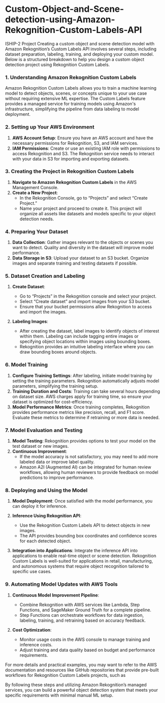 # Custom-Object-and-Scene-detection-using-Amazon-Rekognition-Custom-Labels-API
ISHIP-2 Project
Creating a custom object and scene detection model with Amazon Rekognition’s Custom Labels API involves several steps, including dataset preparation, labeling, training, and deploying your custom model. Below is a structured breakdown to help you design a custom object detection project using Rekognition Custom Labels.

### 1. **Understanding Amazon Rekognition Custom Labels**
Amazon Rekognition Custom Labels allows you to train a machine learning model to detect objects, scenes, or concepts unique to your use case without requiring extensive ML expertise. The Custom Labels feature provides a managed service for training models using Amazon's infrastructure, simplifying the pipeline from data labeling to model deployment.

### 2. **Setting up Your AWS Environment**
1. **AWS Account Setup**: Ensure you have an AWS account and have the necessary permissions for Rekognition, S3, and IAM services.
2. **IAM Permissions**: Create or use an existing IAM role with permissions to access Rekognition and S3. The Rekognition service needs to interact with your data in S3 for importing and exporting datasets.

### 3. **Creating the Project in Rekognition Custom Labels**
1. **Navigate to Amazon Rekognition Custom Labels** in the AWS Management Console.
2. **Create a New Project**:
   - In the Rekognition Console, go to “Projects” and select “Create Project.”
   - Name your project and proceed to create it. This project will organize all assets like datasets and models specific to your object detection needs.

### 4. **Preparing Your Dataset**
1. **Data Collection**: Gather images relevant to the objects or scenes you want to detect. Quality and diversity in the dataset will improve model performance.
2. **Data Storage in S3**: Upload your dataset to an S3 bucket. Organize images and separate training and testing datasets if possible.

### 5. **Dataset Creation and Labeling**
1. **Create Dataset**: 
   - Go to “Projects” in the Rekognition console and select your project.
   - Select “Create dataset” and import images from your S3 bucket.
   - Ensure that your bucket permissions allow Rekognition to access and import the images.
   
2. **Labeling Images**:
   - After creating the dataset, label images to identify objects of interest within them. Labeling can include tagging entire images or specifying object locations within images using bounding boxes.
   - Rekognition provides an intuitive labeling interface where you can draw bounding boxes around objects.

### 6. **Model Training**
1. **Configure Training Settings**: After labeling, initiate model training by setting the training parameters. Rekognition automatically adjusts model parameters, simplifying the training setup.
2. **Training Duration and Costs**: Training can take several hours depending on dataset size. AWS charges apply for training time, so ensure your dataset is optimized for cost-efficiency.
3. **Model Performance Metrics**: Once training completes, Rekognition provides performance metrics like precision, recall, and F1 score. Evaluate these metrics to determine if retraining or more data is needed.

### 7. **Model Evaluation and Testing**
1. **Model Testing**: Rekognition provides options to test your model on the test dataset or new images.
2. **Continuous Improvement**:
   - If the model accuracy is not satisfactory, you may need to add more labeled data or improve label quality.
   - Amazon A2I (Augmented AI) can be integrated for human review workflows, allowing human reviewers to provide feedback on model predictions to improve performance.

### 8. **Deploying and Using the Model**
1. **Model Deployment**: Once satisfied with the model performance, you can deploy it for inference.
2. **Inference Using Rekognition API**:
   - Use the Rekognition Custom Labels API to detect objects in new images.
   - The API provides bounding box coordinates and confidence scores for each detected object.
   
3. **Integration into Applications**: Integrate the inference API into applications to enable real-time object or scene detection. Rekognition Custom Labels is well-suited for applications in retail, manufacturing, and autonomous systems that require object recognition tailored to specific use cases.

### 9. **Automating Model Updates with AWS Tools**
1. **Continuous Model Improvement Pipeline**:
   - Combine Rekognition with AWS services like Lambda, Step Functions, and SageMaker Ground Truth for a complete pipeline.
   - Step Functions can orchestrate workflows for data ingestion, labeling, training, and retraining based on accuracy feedback.
   
2. **Cost Optimization**:
   - Monitor usage costs in the AWS console to manage training and inference costs.
   - Adjust training and data quality based on budget and performance requirements.

For more details and practical examples, you may want to refer to the AWS documentation and resources like GitHub repositories that provide pre-built workflows for Rekognition Custom Labels projects, such as 

By following these steps and utilizing Amazon Rekognition’s managed services, you can build a powerful object detection system that meets your specific requirements with minimal manual ML setup.
